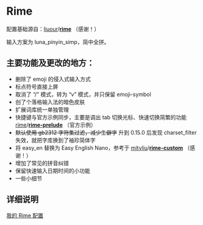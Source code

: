 # Rime

配置基础源自：[liuour](https://github.com/liuour)/**[rime](https://github.com/liuour/rime)** （感谢！）



输入方案为 luna_pinyin_simp，简中全拼。



## 主要功能及更改的地方：

-   删除了 emoji 的侵入式输入方式
-   标点符号直接上屏
-   取消了 “/” 模式，转为 “v” 模式，并只保留 emoji-symbol
-   创了个落格输入法的暗色皮肤
-   扩展词库统一单独管理
-   快捷键与官方示例同步，主要是调出 tab 切换光标、快速切换简繁的功能 [rime](https://github.com/rime)/**[rime-prelude](https://github.com/rime/rime-prelude)** （官方示例）
-   ~~默认使用 gb2312 字符集过滤，减少生僻字~~ 升到 0.15.0 后发现 charset_filter 失效，就把字库换到了袖珍简体字
-   将 easy_en 替换为 Easy English Nano，参考于 [mityliu](https://github.com/mityliu)/**[rime-custom](https://github.com/mityliu/rime-custom)** （感谢！）
-   增加了常见的拼音纠错
-   保留快速输入日期时间的小功能
-   一些小细节



## 详细说明

[我的 Rime 配置](https://dvel.xyz/post/30/)

